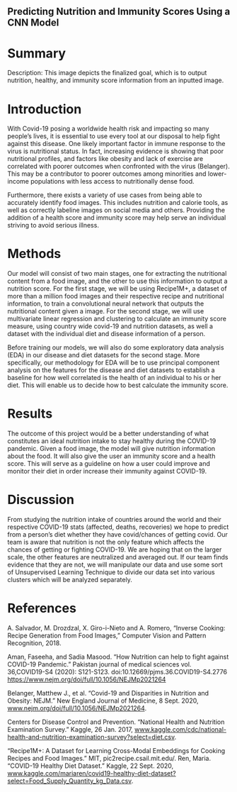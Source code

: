 ## Predicting Nutrition and Immunity Scores Using a CNN Model 


# Summary


Description: This image depicts the finalized goal, which is to output nutrition, healthy, and immunity score information from an inputted image. 

# Introduction

With Covid-19 posing a worldwide health risk and impacting so many people’s lives, it is essential to use every tool at our disposal to help fight against this disease. One likely important factor in immune response to the virus is nutritional status. In fact, increasing evidence is showing that poor nutritional profiles, and factors like obesity and lack of exercise are correlated with poorer outcomes when confronted with the virus (Belanger). This may be a contributor to poorer outcomes among minorities and lower-income populations with less access to nutritionally dense food. 

Furthermore, there exists a variety of use cases from being able to accurately identify food images. This includes nutrition and calorie tools, as well as correctly labeline images on social media and others. Providing the addition of a health score and immunity score may help serve an individual striving to avoid serious illness. 

# Methods

Our model will consist of two main stages, one for extracting the nutritional content from a food image, and the other to use this information to output a nutrition score. For the first stage, we will be using Recipe1M+, a dataset of more than a million food images and their respective recipe and nutritional information, to train a convolutional neural network that outputs the nutritional content given a image. For the second stage, we will use multivariate linear regression and clustering to calculate an immunity score measure, using country wide covid-19 and nutrition datasets, as well a dataset with the individual diet and disease information of a person. 

Before training our models, we will also do some exploratory data analysis (EDA) in our disease and diet datasets for the second stage. More specifically, our methodology for EDA will be to use principal component analysis on the features for the disease and diet datasets to establish a baseline for how well correlated is the health of an individual to his or her diet. This will enable us to decide how to best calculate the immunity score. 

# Results

The outcome of this project would be a better understanding of what constitutes an ideal nutrition intake to stay healthy during the COVID-19 pandemic. Given a food image, the model will give nutrition information about the food. It will also give the user an immunity score and a health score. This will serve as a guideline on how a user could improve and monitor their diet in order increase their immunity against COVID-19.


# Discussion

From studying the nutrition intake of countries around the world and their respective COVID-19 stats (affected, deaths, recoveries) we hope to predict from a person’s diet whether they have covid/chances of getting covid. Our team is aware that nutrition is not the only feature which affects the chances of getting or fighting COVID-19. We are hoping that on the larger scale, the other features are neutralized and averaged out. If our team finds evidence that they are not, we will manipulate our data and use some sort of Unsupervised Learning Technique to divide our data set into various clusters which will be analyzed separately. 

# References

A. Salvador, M. Drozdzal, X. Giro-i-Nieto and A. Romero, “Inverse Cooking: Recipe Generation from Food Images,” Computer Vision and Pattern Recognition, 2018.

Aman, Faseeha, and Sadia Masood. “How Nutrition can help to fight against COVID-19 Pandemic.” Pakistan journal of medical sciences vol. 36,COVID19-S4 (2020): S121-S123. doi:10.12669/pjms.36.COVID19-S4.2776
https://www.nejm.org/doi/full/10.1056/NEJMp2021264

Belanger, Matthew J., et al. “Covid-19 and Disparities in Nutrition and Obesity: NEJM.” New England Journal of Medicine, 8 Sept. 2020, www.nejm.org/doi/full/10.1056/NEJMp2021264. 

Centers for Disease Control and Prevention. “National Health and Nutrition Examination Survey.” Kaggle, 26 Jan. 2017, www.kaggle.com/cdc/national-health-and-nutrition-examination-survey?select=diet.csv. 

“Recipe1M+: A Dataset for Learning Cross-Modal Embeddings for Cooking Recipes and Food Images.” MIT, pic2recipe.csail.mit.edu/. 
Ren, Maria. “COVID-19 Healthy Diet Dataset.” Kaggle, 22 Sept. 2020, www.kaggle.com/mariaren/covid19-healthy-diet-dataset?select=Food_Supply_Quantity_kg_Data.csv. 




